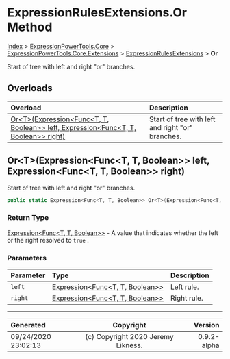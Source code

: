 ﻿# ExpressionRulesExtensions.Or Method

[Index](../index.md) > [ExpressionPowerTools.Core](ExpressionPowerTools.Core.a.md) > [ExpressionPowerTools.Core.Extensions](ExpressionPowerTools.Core.Extensions.n.md) > [ExpressionRulesExtensions](ExpressionPowerTools.Core.Extensions.ExpressionRulesExtensions.cs.md) > **Or**

Start of tree with left and right "or" branches.

## Overloads

| Overload | Description |
| :-- | :-- |
| [Or&lt;T>(Expression&lt;Func&lt;T, T, Boolean>> left, Expression&lt;Func&lt;T, T, Boolean>> right)](#ortexpressionfunct-t-boolean-left-expressionfunct-t-boolean-right) | Start of tree with left and right "or" branches. |
## Or&lt;T>(Expression&lt;Func&lt;T, T, Boolean>> left, Expression&lt;Func&lt;T, T, Boolean>> right)

Start of tree with left and right "or" branches.

```csharp
public static Expression<Func<T, T, Boolean>> Or<T>(Expression<Func<T, T, Boolean>> left, Expression<Func<T, T, Boolean>> right)
```

### Return Type

 [Expression&lt;Func&lt;T, T, Boolean>>](https://docs.microsoft.com/dotnet/api/system.linq.expressions.expression-1)  - A value that indicates whether the left or the
            right resolved to `true` .

### Parameters

| Parameter | Type | Description |
| :-- | :-- | :-- |
| `left` | [Expression&lt;Func&lt;T, T, Boolean>>](https://docs.microsoft.com/dotnet/api/system.linq.expressions.expression-1) | Left rule. |
| `right` | [Expression&lt;Func&lt;T, T, Boolean>>](https://docs.microsoft.com/dotnet/api/system.linq.expressions.expression-1) | Right rule. |



---

| Generated | Copyright | Version |
| :-- | :-: | --: |
| 09/24/2020 23:02:13 | (c) Copyright 2020 Jeremy Likness. | 0.9.2-alpha |

